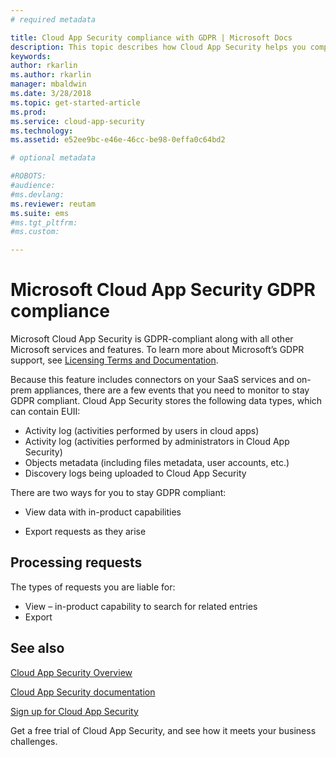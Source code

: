```yaml
---
# required metadata

title: Cloud App Security compliance with GDPR | Microsoft Docs
description: This topic describes how Cloud App Security helps you comply with GDPR.
keywords:
author: rkarlin
ms.author: rkarlin
manager: mbaldwin
ms.date: 3/28/2018
ms.topic: get-started-article
ms.prod:
ms.service: cloud-app-security
ms.technology:
ms.assetid: e52ee9bc-e46e-46cc-be98-0effa0c64bd2

# optional metadata

#ROBOTS:
#audience:
#ms.devlang:
ms.reviewer: reutam
ms.suite: ems
#ms.tgt_pltfrm:
#ms.custom:

---
```


# Microsoft Cloud App Security GDPR compliance

Microsoft Cloud App Security is GDPR-compliant along with all other Microsoft services and features. To learn more about Microsoft’s GDPR support, see [Licensing Terms and Documentation](http://www.microsoftvolumelicensing.com/DocumentSearch.aspx?Mode=3&DocumentTypeId=31).

Because this feature includes connectors on your SaaS services and on-prem appliances, there are a few events that you need to monitor to stay GDPR compliant. Cloud App Security stores the following data types, which can contain EUII:

- Activity log (activities performed by users in cloud apps)
- Activity log (activities performed by administrators in Cloud App Security)
- Objects metadata (including files metadata, user accounts, etc.)
- Discovery logs being uploaded to Cloud App Security 

There are two ways for you to stay GDPR compliant:

- View data with in-product capabilities

- Export requests as they arise

## Processing requests
The types of requests you are liable for:

- View – in-product capability to search for related entries
- Export

## See also

[Cloud App Security Overview](https://www.microsoft.com/cloud-platform/cloud-app-security)

[Cloud App Security documentation](https://docs.microsoft.com/cloud-app-security/)

[Sign up for Cloud App Security](https://signup.microsoft.com/Signup?OfferId=757c4c34-d589-46e4-9579-120bba5c92ed&ali=1)

Get a free trial of Cloud App Security, and see how it meets your business challenges.


   